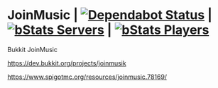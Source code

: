 # JoinMusic | [![Dependabot Status](https://api.dependabot.com/badges/status?host=github&repo=T0biii/JoinMusic)](https://dependabot.com) | [![bStats Servers](https://img.shields.io/bstats/servers/203)](https://bstats.org/plugin/bukkit/JoinMusik) | [![bStats Players](https://img.shields.io/bstats/players/203)](https://bstats.org/plugin/bukkit/JoinMusik)
Bukkit JoinMusic

https://dev.bukkit.org/projects/joinmusik

https://www.spigotmc.org/resources/joinmusic.78169/
